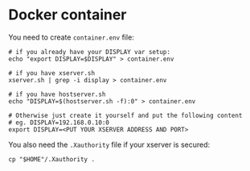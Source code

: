 # Docker container

You need to create `container.env` file:

```shell
# if you already have your DISPLAY var setup:
echo "export DISPLAY=$DISPLAY" > container.env

# if you have xserver.sh
xserver.sh | grep -i display > container.env

# if you have hostserver.sh
echo "DISPLAY=$(hostserver.sh -f):0" > container.env

# Otherwise just create it yourself and put the following content
# eg. DISPLAY=192.168.0.10:0
export DISPLAY=<PUT YOUR XSERVER ADDRESS AND PORT>
```

You also need the `.Xauthority` file if your xserver is secured:

```shell
cp "$HOME"/.Xauthority .
```
